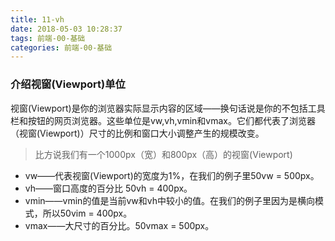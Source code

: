 ```yaml
---
title: 11-vh
date: 2018-05-03 10:28:37
tags: 前端-00-基础
categories: 前端-00-基础
---
```

### 介绍视窗(Viewport)单位
视窗(Viewport)是你的浏览器实际显示内容的区域——换句话说是你的不包括工具栏和按钮的网页浏览器。这些单位是vw,vh,vmin和vmax。它们都代表了浏览器（视窗(Viewport)）尺寸的比例和窗口大小调整产生的规模改变。

> 比方说我们有一个1000px（宽）和800px（高）的视窗(Viewport)
- vw——代表视窗(Viewport)的宽度为1%，在我们的例子里50vw = 500px。
- vh——窗口高度的百分比 50vh = 400px。
- vmin——vmin的值是当前vw和vh中较小的值。在我们的例子里因为是横向模式，所以50vim = 400px。
- vmax——大尺寸的百分比。50vmax = 500px。